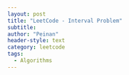 ```yaml
---
layout: post
title: "LeetCode - Interval Problem"
subtitle:
author: "Peinan"
header-style: text
category: leetcode
tags:
  - Algorithms
---
```


